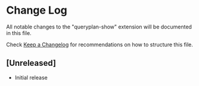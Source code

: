 # Change Log
All notable changes to the "queryplan-show" extension will be documented in this file.

Check [Keep a Changelog](http://keepachangelog.com/) for recommendations on how to structure this file.

## [Unreleased]
- Initial release